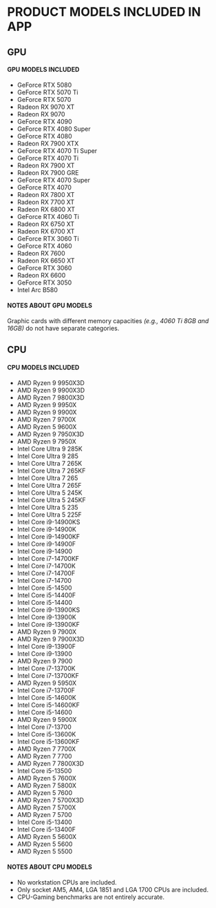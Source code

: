 # PRODUCT MODELS INCLUDED IN APP

## GPU

#### GPU MODELS INCLUDED
- GeForce RTX 5080
- GeForce RTX 5070 Ti
- GeForce RTX 5070
- Radeon RX 9070 XT
- Radeon RX 9070
- GeForce RTX 4090
- GeForce RTX 4080 Super
- GeForce RTX 4080
- Radeon RX 7900 XTX
- GeForce RTX 4070 Ti Super
- GeForce RTX 4070 Ti
- Radeon RX 7900 XT
- Radeon RX 7900 GRE
- GeForce RTX 4070 Super
- GeForce RTX 4070
- Radeon RX 7800 XT
- Radeon RX 7700 XT
- Radeon RX 6800 XT
- GeForce RTX 4060 Ti
- Radeon RX 6750 XT
- Radeon RX 6700 XT
- GeForce RTX 3060 Ti
- GeForce RTX 4060
- Radeon RX 7600
- Radeon RX 6650 XT
- GeForce RTX 3060
- Radeon RX 6600
- GeForce RTX 3050
- Intel Arc B580

#### NOTES ABOUT GPU MODELS
Graphic cards with different memory capacities *(e.g., 4060 Ti 8GB and 16GB)* do not have separate categories.

## CPU 

#### CPU MODELS INCLUDED
- AMD Ryzen 9 9950X3D
- AMD Ryzen 9 9900X3D
- AMD Ryzen 7 9800X3D
- AMD Ryzen 9 9950X
- AMD Ryzen 9 9900X
- AMD Ryzen 7 9700X
- AMD Ryzen 5 9600X
- AMD Ryzen 9 7950X3D
- AMD Ryzen 9 7950X
- Intel Core Ultra 9 285K
- Intel Core Ultra 9 285
- Intel Core Ultra 7 265K
- Intel Core Ultra 7 265KF
- Intel Core Ultra 7 265
- Intel Core Ultra 7 265F
- Intel Core Ultra 5 245K
- Intel Core Ultra 5 245KF
- Intel Core Ultra 5 235
- Intel Core Ultra 5 225F
- Intel Core i9-14900KS
- Intel Core i9-14900K
- Intel Core i9-14900KF
- Intel Core i9-14900F
- Intel Core i9-14900
- Intel Core i7-14700KF
- Intel Core i7-14700K
- Intel Core i7-14700F
- Intel Core i7-14700
- Intel Core i5-14500
- Intel Core i5-14400F
- Intel Core i5-14400
- Intel Core i9-13900KS
- Intel Core i9-13900K
- Intel Core i9-13900KF
- AMD Ryzen 9 7900X
- AMD Ryzen 9 7900X3D
- Intel Core i9-13900F
- Intel Core i9-13900
- AMD Ryzen 9 7900
- Intel Core i7-13700K
- Intel Core i7-13700KF
- AMD Ryzen 9 5950X
- Intel Core i7-13700F
- Intel Core i5-14600K
- Intel Core i5-14600KF
- Intel Core i5-14600
- AMD Ryzen 9 5900X
- Intel Core i7-13700
- Intel Core i5-13600K
- Intel Core i5-13600KF
- AMD Ryzen 7 7700X
- AMD Ryzen 7 7700
- AMD Ryzen 7 7800X3D
- Intel Core i5-13500
- AMD Ryzen 5 7600X
- AMD Ryzen 7 5800X
- AMD Ryzen 5 7600
- AMD Ryzen 7 5700X3D
- AMD Ryzen 7 5700X
- AMD Ryzen 7 5700
- Intel Core i5-13400
- Intel Core i5-13400F
- AMD Ryzen 5 5600X
- AMD Ryzen 5 5600
- AMD Ryzen 5 5500

#### NOTES ABOUT CPU MODELS
- No workstation CPUs are included.
- Only socket AM5, AM4, LGA 1851 and LGA 1700 CPUs are included.
- CPU-Gaming benchmarks are not entirely accurate.
    
